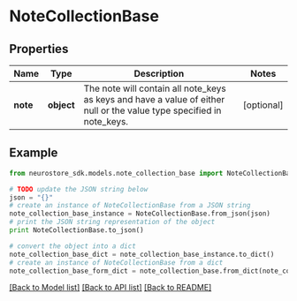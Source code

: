 # NoteCollectionBase


## Properties
Name | Type | Description | Notes
------------ | ------------- | ------------- | -------------
**note** | **object** | The note will contain all note_keys as keys and have a value of either null or the value type specified in note_keys. | [optional] 

## Example

```python
from neurostore_sdk.models.note_collection_base import NoteCollectionBase

# TODO update the JSON string below
json = "{}"
# create an instance of NoteCollectionBase from a JSON string
note_collection_base_instance = NoteCollectionBase.from_json(json)
# print the JSON string representation of the object
print NoteCollectionBase.to_json()

# convert the object into a dict
note_collection_base_dict = note_collection_base_instance.to_dict()
# create an instance of NoteCollectionBase from a dict
note_collection_base_form_dict = note_collection_base.from_dict(note_collection_base_dict)
```
[[Back to Model list]](../README.md#documentation-for-models) [[Back to API list]](../README.md#documentation-for-api-endpoints) [[Back to README]](../README.md)


